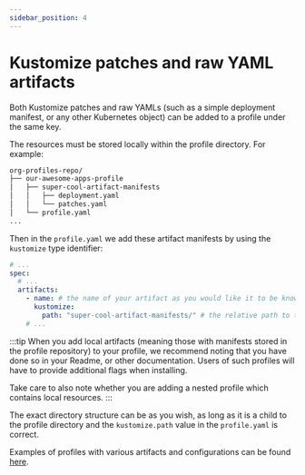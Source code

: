 ```yaml
---
sidebar_position: 4
---
```


# Kustomize patches and raw YAML artifacts

Both Kustomize patches and raw YAMLs (such as a simple deployment manifest,
or any other Kubernetes object) can be added to a profile under the same key.

The resources must be stored locally within the profile directory.
For example:

```bash
org-profiles-repo/
├── our-awesome-apps-profile
│   ├── super-cool-artifact-manifests
│   │   ├── deployment.yaml
│   │   └── patches.yaml
│   └── profile.yaml
...
```

Then in the `profile.yaml` we add these artifact manifests by using the `kustomize`
type identifier:

```yaml
# ...
spec:
  # ...
  artifacts:
    - name: # the name of your artifact as you would like it to be known in the profile
      kustomize:
        path: "super-cool-artifact-manifests/" # the relative path to the manifests directory
    # ...
```

:::tip
When you add local artifacts (meaning those with manifests stored in the profile repository)
to your profile, we recommend noting that you have done so in your Readme, or other documentation.
Users of such profiles will have to provide additional flags when installing.

Take care to also note whether you are adding a nested profile which contains local resources.
:::

The exact directory structure can be as you wish, as long as it is a child to the profile
directory and the `kustomize.path` value in the `profile.yaml` is correct.

Examples of profiles with various artifacts and configurations can be found [here](https://github.com/weaveworks/profiles-examples).

